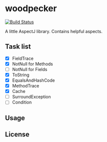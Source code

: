 # woodpecker

[![Build Status](https://travis-ci.org/FuriKuri/woodpecker.svg?branch=master)](https://travis-ci.org/FuriKuri/woodpecker)

A little AspectJ library. Contains helpful aspects.

## Task list
- [x] FieldTrace
- [x] NotNull for Methods
- [ ] NotNull for Fields
- [x] ToString
- [x] EqualsAndHashCode
- [x] MethodTrace
- [x] Cache
- [ ] SurroundException
- [ ] Condition

## Usage

## License
